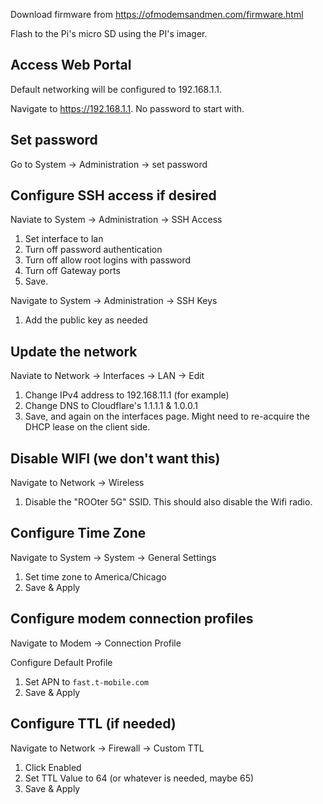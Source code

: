 
Download firmware from https://ofmodemsandmen.com/firmware.html

Flash to the Pi's micro SD using the PI's imager.



## Access Web Portal
Default networking will be configured to 192.168.1.1.

Navigate to https://192.168.1.1. No password to start with.

## Set password
Go to System -> Administration -> set password

## Configure SSH access if desired
Naviate to System -> Administration -> SSH Access
1. Set interface to lan
2. Turn off password authentication
3. Turn off allow root logins with password
4. Turn off Gateway ports
5. Save.

Navigate to System -> Administration -> SSH Keys
1. Add the public key as needed

## Update the network
Naviate to Network -> Interfaces -> LAN -> Edit
1. Change IPv4 address to 192.168.11.1 (for example)
2. Change DNS to Cloudflare's 1.1.1.1 & 1.0.0.1
3. Save, and again on the interfaces page. Might need to re-acquire the DHCP lease on the client side.

## Disable WIFI (we don't want this)
Navigate to Network -> Wireless
1. Disable the "ROOter 5G" SSID. This should also disable the Wifi radio.


## Configure Time Zone
Navigate to System -> System -> General Settings
1. Set time zone to America/Chicago
2. Save & Apply


## Configure modem connection profiles
Navigate to Modem -> Connection Profile

Configure Default Profile
1. Set APN to `fast.t-mobile.com`
2. Save & Apply

## Configure TTL (if needed)
Navigate to Network -> Firewall -> Custom TTL
1. Click Enabled
2. Set TTL Value to 64 (or whatever is needed, maybe 65)
3. Save & Apply
